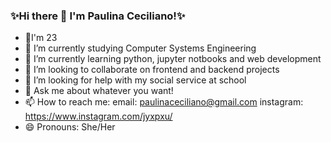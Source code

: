 ### ✨Hi there 👋 I'm Paulina Ceciliano!✨

- 🤗I'm 23 
- 🔭 I’m currently studying Computer Systems Engineering
- 🌱 I’m currently learning python, jupyter notbooks and web development 
- 👯 I’m looking to collaborate on frontend and backend projects
- 🤔 I’m looking for help with my social service at school
- 💬 Ask me about whatever you want!
- 📫 How to reach me: email: paulinaceciliano@gmail.com instagram: https://www.instagram.com/jyxpxu/
- 😄 Pronouns: She/Her
